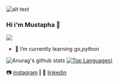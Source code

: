 ![alt text](https://media-exp1.licdn.com/dms/image/C5616AQGaVtbTa5PvmA/profile-displaybackgroundimage-shrink_350_1400/0/1574949620142?e=1613606400&v=beta&t=9fpAlZtdGCeUzunpU-aIA2ZHGM0jeXSV1BFBRlJ_qRA)
### Hi i'm Mustapha 👋
![](https://vistr.dev/badge?repo=MustaphaAlioglou.MustaphaAlioglou)
- 🌱 I’m currently learning go,python


![Anurag's github stats](https://github-readme-stats.vercel.app/api?username=MustaphaAlioglou&theme=calm&show_icons=true)
[![Top Languages](https://github-readme-stats.vercel.app/api/top-langs/?username=MustaphaAlioglou&layout=compact&show_icons=true&theme=calm))](https://github.com/anuraghazra/github-readme-stats)


📷 [instagram][instagram] **|** 
👔 [linkedin][linkedin]

[banner]: https://raw.githubusercontent.com/MustaphaAlioglou/MustaphaAlioglou/master/Sun.jpg
[instagram]: https://www.instagram.com/mustapha_sz/
[linkedin]: https://www.linkedin.com/in/mustapha-alioglou/
